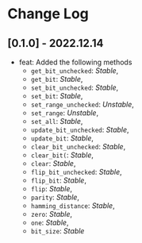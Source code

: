 # Change Log

## [0.1.0] - 2022.12.14
* feat: Added the following methods
    * `get_bit_unchecked`: *Stable*,
    * `get_bit`: *Stable*,
    * `set_bit_unchecked`: *Stable*,
    * `set_bit`: *Stable*,
    * `set_range_unchecked`: *Unstable*,
    * `set_range`: *Unstable*,
    * `set_all`: *Stable*,
    * `update_bit_unchecked`: *Stable*,
    * `update_bit`: *Stable*,
    * `clear_bit_unchecked`: *Stable*,
    * `clear_bit(`: *Stable*,
    * `clear`: *Stable*,
    * `flip_bit_unchecked`: *Stable*,
    * `flip_bit`: *Stable*,
    * `flip`: *Stable*,
    * `parity`: *Stable*,
    * `hamming_distance`: *Stable*,
    * `zero`: *Stable*,
    * `one`: *Stable*,
    * `bit_size`: *Stable*